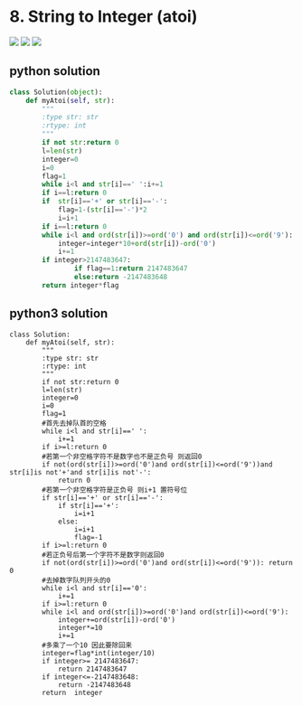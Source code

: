 # 8. String to Integer (atoi)
<img src="https://github.com/vampire1996/LeetCode/blob/master/Problems/1-100/8.%20String%20to%20Integer%20-atoi/problem.png"/>
<img src="https://github.com/vampire1996/LeetCode/blob/master/Problems/1-100/8.%20String%20to%20Integer%20-atoi/example.png"/>
<img src="https://github.com/vampire1996/LeetCode/blob/master/Problems/1-100/8.%20String%20to%20Integer%20-atoi/example2.png"/>

## python solution
```python
class Solution(object):
    def myAtoi(self, str):
        """
        :type str: str
        :rtype: int
        """
        if not str:return 0
        l=len(str)
        integer=0
        i=0
        flag=1
        while i<l and str[i]==' ':i+=1
        if i==l:return 0 
        if  str[i]=='+' or str[i]=='-':
            flag=1-(str[i]=='-')*2
            i=i+1
        if i==l:return 0 
        while i<l and ord(str[i])>=ord('0') and ord(str[i])<=ord('9'):
            integer=integer*10+ord(str[i])-ord('0')
            i+=1
        if integer>2147483647:
                if flag==1:return 2147483647
                else:return -2147483648
        return integer*flag  
```

## python3 solution
```python3
class Solution:
    def myAtoi(self, str):
        """
        :type str: str
        :rtype: int
        """
        if not str:return 0
        l=len(str)
        integer=0
        i=0
        flag=1
        #首先去掉队首的空格
        while i<l and str[i]==' ':
            i+=1
        if i>=l:return 0 
        #若第一个非空格字符不是数字也不是正负号 则返回0
        if not(ord(str[i])>=ord('0')and ord(str[i])<=ord('9'))and str[i]is not'+'and str[i]is not'-':
            return 0
        #若第一个非空格字符是正负号 则i+1 置符号位
        if str[i]=='+' or str[i]=='-':
            if str[i]=='+':
                i=i+1
            else:
                i=i+1
                flag=-1
        if i>=l:return 0
        #若正负号后第一个字符不是数字则返回0
        if not(ord(str[i])>=ord('0')and ord(str[i])<=ord('9')): return 0
        #去掉数字队列开头的0
        while i<l and str[i]=='0':
            i+=1   
        if i>=l:return 0 
        while i<l and ord(str[i])>=ord('0')and ord(str[i])<=ord('9'):
            integer+=ord(str[i])-ord('0')
            integer*=10
            i+=1
        #多乘了一个10 因此要除回来
        integer=flag*int(integer/10)
        if integer>= 2147483647:
            return 2147483647
        if integer<=-2147483648:
            return -2147483648
        return  integer  
```

